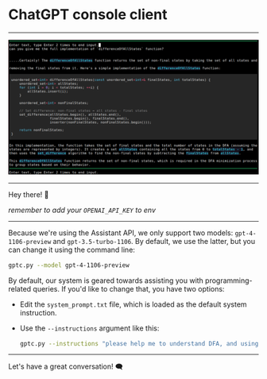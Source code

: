 # ChatGPT console client

---

![how does it look like](scr.png)

---

Hey there! 🚀 

_remember to add your `OPENAI_API_KEY` to env_

---

Because we're using the Assistant API, we only support two models: `gpt-4-1106-preview` and `gpt-3.5-turbo-1106`. By default, we use the latter, but you can change it using the command line:

```bash
gptc.py --model gpt-4-1106-preview
```

By default, our system is geared towards assisting you with programming-related queries. If you'd like to change that, you have two options:

- Edit the `system_prompt.txt` file, which is loaded as the default system instruction.
- Use the `--instructions` argument like this:

    ```bash
    gptc.py --instructions "please help me to understand DFA, and using c++ to write code snippet"
    ```

---

Let's have a great conversation! 🗨️
